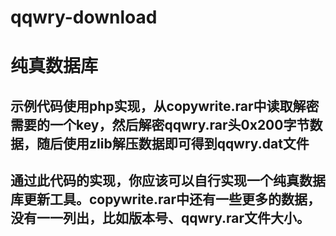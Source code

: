 # qqwry-download
# 纯真数据库
## 示例代码使用php实现，从copywrite.rar中读取解密需要的一个key，然后解密qqwry.rar头0x200字节数据，随后使用zlib解压数据即可得到qqwry.dat文件
## 通过此代码的实现，你应该可以自行实现一个纯真数据库更新工具。copywrite.rar中还有一些更多的数据，没有一一列出，比如版本号、qqwry.rar文件大小。
